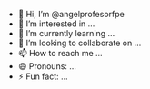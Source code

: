 - 👋 Hi, I’m @angelprofesorfpe
- 👀 I’m interested in ...
- 🌱 I’m currently learning ...
- 💞️ I’m looking to collaborate on ...
- 📫 How to reach me ...
- 😄 Pronouns: ...
- ⚡ Fun fact: ...

<!---
angelprofesorfpe/angelprofesorfpe is a ✨ special ✨ repository because its `README.md` (this file) appears on your GitHub profile.
You can click the Preview link to take a look at your changes.
--->

